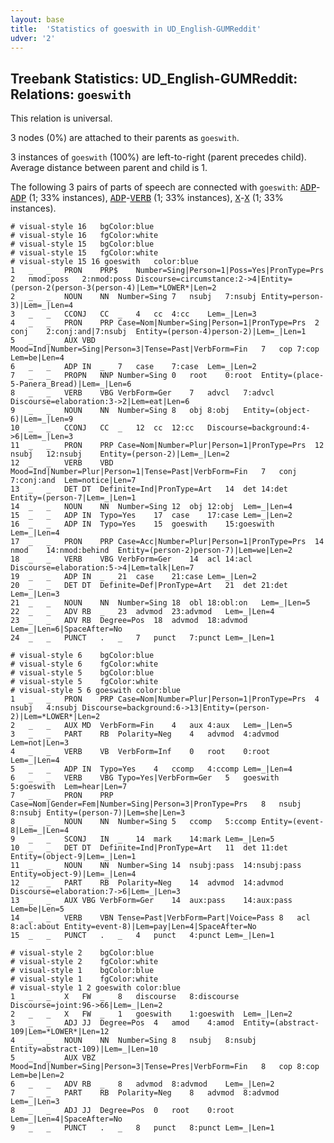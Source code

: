 ```yaml
---
layout: base
title:  'Statistics of goeswith in UD_English-GUMReddit'
udver: '2'
---
```


## Treebank Statistics: UD_English-GUMReddit: Relations: `goeswith`

This relation is universal.

3 nodes (0%) are attached to their parents as `goeswith`.

3 instances of `goeswith` (100%) are left-to-right (parent precedes child).
Average distance between parent and child is 1.

The following 3 pairs of parts of speech are connected with `goeswith`: <tt><a href="en_gumreddit-pos-ADP.html">ADP</a></tt>-<tt><a href="en_gumreddit-pos-ADP.html">ADP</a></tt> (1; 33% instances), <tt><a href="en_gumreddit-pos-ADP.html">ADP</a></tt>-<tt><a href="en_gumreddit-pos-VERB.html">VERB</a></tt> (1; 33% instances), <tt><a href="en_gumreddit-pos-X.html">X</a></tt>-<tt><a href="en_gumreddit-pos-X.html">X</a></tt> (1; 33% instances).


~~~ conllu
# visual-style 16	bgColor:blue
# visual-style 16	fgColor:white
# visual-style 15	bgColor:blue
# visual-style 15	fgColor:white
# visual-style 15 16 goeswith	color:blue
1	_	_	PRON	PRP$	Number=Sing|Person=1|Poss=Yes|PronType=Prs	2	nmod:poss	2:nmod:poss	Discourse=circumstance:2->4|Entity=(person-2(person-3(person-4)|Lem=*LOWER*|Len=2
2	_	_	NOUN	NN	Number=Sing	7	nsubj	7:nsubj	Entity=person-3)|Lem=_|Len=4
3	_	_	CCONJ	CC	_	4	cc	4:cc	Lem=_|Len=3
4	_	_	PRON	PRP	Case=Nom|Number=Sing|Person=1|PronType=Prs	2	conj	2:conj:and|7:nsubj	Entity=(person-4)person-2)|Lem=_|Len=1
5	_	_	AUX	VBD	Mood=Ind|Number=Sing|Person=3|Tense=Past|VerbForm=Fin	7	cop	7:cop	Lem=be|Len=4
6	_	_	ADP	IN	_	7	case	7:case	Lem=_|Len=2
7	_	_	PROPN	NNP	Number=Sing	0	root	0:root	Entity=(place-5-Panera_Bread)|Lem=_|Len=6
8	_	_	VERB	VBG	VerbForm=Ger	7	advcl	7:advcl	Discourse=elaboration:3->2|Lem=eat|Len=6
9	_	_	NOUN	NN	Number=Sing	8	obj	8:obj	Entity=(object-6)|Lem=_|Len=9
10	_	_	CCONJ	CC	_	12	cc	12:cc	Discourse=background:4->6|Lem=_|Len=3
11	_	_	PRON	PRP	Case=Nom|Number=Plur|Person=1|PronType=Prs	12	nsubj	12:nsubj	Entity=(person-2)|Lem=_|Len=2
12	_	_	VERB	VBD	Mood=Ind|Number=Plur|Person=1|Tense=Past|VerbForm=Fin	7	conj	7:conj:and	Lem=notice|Len=7
13	_	_	DET	DT	Definite=Ind|PronType=Art	14	det	14:det	Entity=(person-7|Lem=_|Len=1
14	_	_	NOUN	NN	Number=Sing	12	obj	12:obj	Lem=_|Len=4
15	_	_	ADP	IN	Typo=Yes	17	case	17:case	Lem=_|Len=2
16	_	_	ADP	IN	Typo=Yes	15	goeswith	15:goeswith	Lem=_|Len=4
17	_	_	PRON	PRP	Case=Acc|Number=Plur|Person=1|PronType=Prs	14	nmod	14:nmod:behind	Entity=(person-2)person-7)|Lem=we|Len=2
18	_	_	VERB	VBG	VerbForm=Ger	14	acl	14:acl	Discourse=elaboration:5->4|Lem=talk|Len=7
19	_	_	ADP	IN	_	21	case	21:case	Lem=_|Len=2
20	_	_	DET	DT	Definite=Def|PronType=Art	21	det	21:det	Lem=_|Len=3
21	_	_	NOUN	NN	Number=Sing	18	obl	18:obl:on	Lem=_|Len=5
22	_	_	ADV	RB	_	23	advmod	23:advmod	Lem=_|Len=4
23	_	_	ADV	RB	Degree=Pos	18	advmod	18:advmod	Lem=_|Len=6|SpaceAfter=No
24	_	_	PUNCT	.	_	7	punct	7:punct	Lem=_|Len=1

~~~


~~~ conllu
# visual-style 6	bgColor:blue
# visual-style 6	fgColor:white
# visual-style 5	bgColor:blue
# visual-style 5	fgColor:white
# visual-style 5 6 goeswith	color:blue
1	_	_	PRON	PRP	Case=Nom|Number=Plur|Person=1|PronType=Prs	4	nsubj	4:nsubj	Discourse=background:6->13|Entity=(person-2)|Lem=*LOWER*|Len=2
2	_	_	AUX	MD	VerbForm=Fin	4	aux	4:aux	Lem=_|Len=5
3	_	_	PART	RB	Polarity=Neg	4	advmod	4:advmod	Lem=not|Len=3
4	_	_	VERB	VB	VerbForm=Inf	0	root	0:root	Lem=_|Len=4
5	_	_	ADP	IN	Typo=Yes	4	ccomp	4:ccomp	Lem=_|Len=4
6	_	_	VERB	VBG	Typo=Yes|VerbForm=Ger	5	goeswith	5:goeswith	Lem=hear|Len=7
7	_	_	PRON	PRP	Case=Nom|Gender=Fem|Number=Sing|Person=3|PronType=Prs	8	nsubj	8:nsubj	Entity=(person-7)|Lem=she|Len=3
8	_	_	NOUN	NN	Number=Sing	5	ccomp	5:ccomp	Entity=(event-8|Lem=_|Len=4
9	_	_	SCONJ	IN	_	14	mark	14:mark	Lem=_|Len=5
10	_	_	DET	DT	Definite=Ind|PronType=Art	11	det	11:det	Entity=(object-9|Lem=_|Len=1
11	_	_	NOUN	NN	Number=Sing	14	nsubj:pass	14:nsubj:pass	Entity=object-9)|Lem=_|Len=4
12	_	_	PART	RB	Polarity=Neg	14	advmod	14:advmod	Discourse=elaboration:7->6|Lem=_|Len=3
13	_	_	AUX	VBG	VerbForm=Ger	14	aux:pass	14:aux:pass	Lem=be|Len=5
14	_	_	VERB	VBN	Tense=Past|VerbForm=Part|Voice=Pass	8	acl	8:acl:about	Entity=event-8)|Lem=pay|Len=4|SpaceAfter=No
15	_	_	PUNCT	.	_	4	punct	4:punct	Lem=_|Len=1

~~~


~~~ conllu
# visual-style 2	bgColor:blue
# visual-style 2	fgColor:white
# visual-style 1	bgColor:blue
# visual-style 1	fgColor:white
# visual-style 1 2 goeswith	color:blue
1	_	_	X	FW	_	8	discourse	8:discourse	Discourse=joint:96->66|Lem=_|Len=2
2	_	_	X	FW	_	1	goeswith	1:goeswith	Lem=_|Len=2
3	_	_	ADJ	JJ	Degree=Pos	4	amod	4:amod	Entity=(abstract-109|Lem=*LOWER*|Len=12
4	_	_	NOUN	NN	Number=Sing	8	nsubj	8:nsubj	Entity=abstract-109)|Lem=_|Len=10
5	_	_	AUX	VBZ	Mood=Ind|Number=Sing|Person=3|Tense=Pres|VerbForm=Fin	8	cop	8:cop	Lem=be|Len=2
6	_	_	ADV	RB	_	8	advmod	8:advmod	Lem=_|Len=2
7	_	_	PART	RB	Polarity=Neg	8	advmod	8:advmod	Lem=_|Len=3
8	_	_	ADJ	JJ	Degree=Pos	0	root	0:root	Lem=_|Len=4|SpaceAfter=No
9	_	_	PUNCT	.	_	8	punct	8:punct	Lem=_|Len=1

~~~


